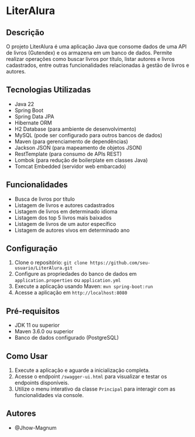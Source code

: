# LiterAlura

## Descrição
O projeto LiterAlura é uma aplicação Java que consome dados de uma API de livros (Gutendex) e os armazena em um banco de dados. Permite realizar operações como buscar livros por título, listar autores e livros cadastrados, entre outras funcionalidades relacionadas à gestão de livros e autores.

## Tecnologias Utilizadas
- Java 22
- Spring Boot
- Spring Data JPA
- Hibernate ORM
- H2 Database (para ambiente de desenvolvimento)
- MySQL (pode ser configurado para outros bancos de dados)
- Maven (para gerenciamento de dependências)
- Jackson JSON (para mapeamento de objetos JSON)
- RestTemplate (para consumo de APIs REST)
- Lombok (para redução de boilerplate em classes Java)
- Tomcat Embedded (servidor web embarcado)

## Funcionalidades
- Busca de livros por título
- Listagem de livros e autores cadastrados
- Listagem de livros em determinado idioma
- Listagem dos top 5 livros mais baixados
- Listagem de livros de um autor específico
- Listagem de autores vivos em determinado ano

## Configuração
1. Clone o repositório: `git clone https://github.com/seu-usuario/LiterAlura.git`
2. Configure as propriedades do banco de dados em `application.properties` ou `application.yml`
3. Execute a aplicação usando Maven: `mvn spring-boot:run`
4. Acesse a aplicação em `http://localhost:8080`

## Pré-requisitos
- JDK 11 ou superior
- Maven 3.6.0 ou superior
- Banco de dados configurado (PostgreSQL)

## Como Usar
1. Execute a aplicação e aguarde a inicialização completa.
2. Acesse o endpoint `/swagger-ui.html` para visualizar e testar os endpoints disponíveis.
3. Utilize o menu interativo da classe `Principal` para interagir com as funcionalidades via console.

## Autores
- @Jhow-Magnum
